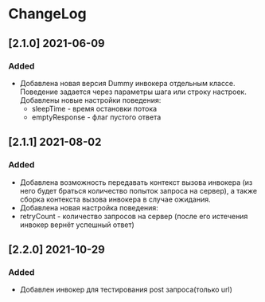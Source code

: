# ChangeLog
## [2.1.0] 2021-06-09
### Added
- Добавлена новая версия Dummy инвокера отдельным классе. Поведение задается через параметры шага или строку настроек.
Добавлены новые настройки поведения:
    - sleepTime - время остановки потока
    - emptyResponse - флаг пустого ответа
## [2.1.1] 2021-08-02
### Added
- Добавлена возможность передавать контекст вызова инвокера (из него будет браться количество попыток запроса на сервер), а также сборка контекста вызова инвокера в случае ожидания.
- Добавлена новая настройка поведения:
 - retryCount - количество запросов на сервер (после его истечения инвокер вернёт успешный ответ)
## [2.2.0] 2021-10-29
### Added
- Добавлен инвокер для тестирования post запроса(только url)